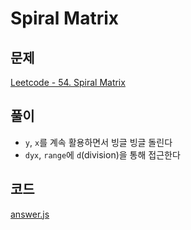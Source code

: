 # Spiral Matrix
## 문제
[Leetcode - 54. Spiral Matrix](https://leetcode.com/problems/spiral-matrix/)

## 풀이
- `y`, `x`를 계속 활용하면서 빙글 빙글 돌린다
- `dyx`, `range`에 `d`(division)을 통해 접근한다

## 코드
[answer.js](./answer.js)